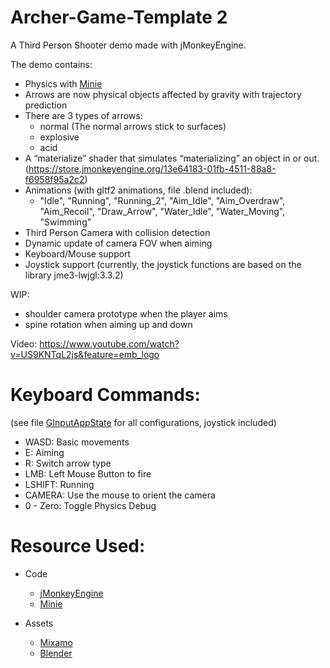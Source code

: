 # Archer-Game-Template 2
A Third Person Shooter demo made with jMonkeyEngine.

The demo contains:

* Physics with [Minie](https://stephengold.github.io/Minie/minie/overview.html)
* Arrows are now physical objects affected by gravity with trajectory prediction
* There are 3 types of arrows:
  - normal (The normal arrows stick to surfaces)
  - explosive
  - acid
* A “materialize” shader that simulates “materializing” an object in or out. (https://store.jmonkeyengine.org/13e64183-01fb-4511-88a8-f6958f95a2c2)
* Animations (with gltf2 animations, file .blend included): 
    * "Idle", "Running", "Running_2", "Aim_Idle", "Aim_Overdraw", "Aim_Recoil", "Draw_Arrow", "Water_Idle", "Water_Moving", "Swimming"
* Third Person Camera with collision detection
* Dynamic update of camera FOV when aiming
* Keyboard/Mouse support
* Joystick support (currently, the joystick functions are based on the library jme3-lwjgl:3.3.2)

WIP:
* shoulder camera prototype when the player aims
* spine rotation when aiming up and down

Video:
https://www.youtube.com/watch?v=US9KNTqL2js&feature=emb_logo

# Keyboard Commands:
(see file [GInputAppState](https://github.com/capdevon/Archer-Game-Template2/blob/main/src/main/java/com/capdevon/input/GInputAppState.java) for all configurations, joystick included)
- WASD: Basic movements
- E: Aiming
- R: Switch arrow type
- LMB: Left Mouse Button to fire
- LSHIFT: Running
- CAMERA: Use the mouse to orient the camera
- 0 - Zero: Toggle Physics Debug

# Resource Used:

- Code
    - [jMonkeyEngine](https://jmonkeyengine.org/)
    - [Minie](https://stephengold.github.io/Minie/minie/overview.html)
    
- Assets
    - [Mixamo](https://www.mixamo.com/)
    - [Blender](https://www.blender.org/download/)
